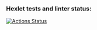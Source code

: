 ### Hexlet tests and linter status:
[![Actions Status](https://github.com/ElizavetaDi25/frontend-project-46/actions/workflows/hexlet-check.yml/badge.svg)](https://github.com/ElizavetaDi25/frontend-project-46/actions)